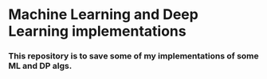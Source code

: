 # Machine Learning and Deep Learning implementations


### This repository is to save some of my implementations of some ML and DP algs.
